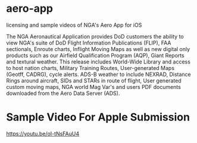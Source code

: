 # aero-app
licensing and sample videos of NGA's Aero App for iOS

The NGA Aeronautical Application provides DoD customers the ability to view NGA's suite of DoD Flight Information Publications (FLIP), FAA sectionals, Enroute charts, Inflight Moving Maps as well as new digital only products such as our Airfield Qualification Program (AQP), Giant Reports and textural weather. This release includes World-Wide Library and access to host nation charts, Military Training Routes, User-generated Maps (Geotff, CADRG), cycle alerts.  ADS-B weather to include NEXRAD, Distance Rings around aircraft, SIDs and STARs in route of flight, User generated custom moving maps, NGA world Mag Var's and users PDF documents downloaded from the Aero Data Server (ADS).

# Sample Video For Apple Submission
https://youtu.be/oI-tNsFAuU4
